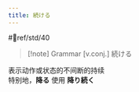```yaml
---
title: 続ける
---
```

 #📖ref/std/40
> [!note] Grammar
> [v.conj.] 続ける

表示动作或状态的不间断的持续  
特别地，**降る** 使用 **降り続く**  
